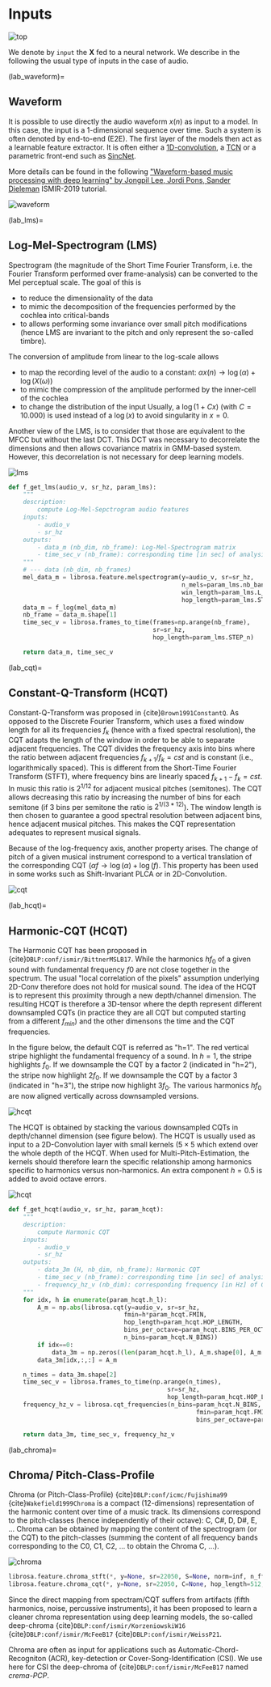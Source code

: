 # Inputs

![top](/images/top.png)

We denote by `input` the $\textbf{X}$ fed to a neural network.
We describe in the following the usual type of inputs in the case of audio.




(lab_waveform)=
## Waveform

It is possible to use directly the audio waveform $x(n)$ as input to a model. In this case, the input is a 1-dimensional sequence over time.
Such a system is often denoted by end-to-end (E2E).
The first layer of the models then act as a learnable feature extractor.
It is often either a [1D-convolution](lab_conv1d), a [TCN](lab_tcn) or a parametric front-end such as [SincNet](lab_sincnet).

More details can be found in the following ["Waveform-based music processing with deep learning" by Jongpil Lee, Jordi Pons, Sander Dieleman](https://zenodo.org/records/3529714) ISMIR-2019 tutorial.


![waveform](/images/brick_waveform.png)



(lab_lms)=
## Log-Mel-Spectrogram (LMS)

Spectrogram (the magnitude of the Short Time Fourier Transform, i.e. the Fourier Transform performed over frame-analysis) can be converted to the Mel perceptual scale. The goal of this is
- to reduce the dimensionality of the data
- to mimic the decomposition of the frequencies performed by the cochlea into critical-bands
- to allows performing some invariance over small pitch modifications (hence LMS are invariant to the pitch and only represent the so-called timbre).

The conversion of amplitude  from linear to the log-scale allows
- to map the recording level of the audio to a constant: $\alpha x(n) \rightarrow \log(\alpha) + \log(X(\omega))$
- to mimic the compression of the amplitude performed by the inner-cell of the cochlea
- to change the distribution of the input
Usually, a $\log(1+C x)$ (with $C=10.000$) is used instead of a $\log(x)$ to avoid singularity in $x=0$.

Another view of the LMS, is to consider that those are equivalent to the MFCC but without the last DCT.
This DCT was necessary to decorrelate the dimensions and then allows covariance matrix in GMM-based system.
However, this decorrelation is not necessary for deep learning models.

![lms](/images/brick_lms.png)

```python
def f_get_lms(audio_v, sr_hz, param_lms):
    """
    description:
        compute Log-Mel-Sepctrogram audio features
    inputs:
        - audio_v
        - sr_hz
    outputs:
        - data_m (nb_dim, nb_frame): Log-Mel-Spectrogram matrix
        - time_sec_v (nb_frame): corresponding time [in sec] of analysis windows
    """
    # --- data (nb_dim, nb_frames)
    mel_data_m = librosa.feature.melspectrogram(y=audio_v, sr=sr_hz,
                                                n_mels=param_lms.nb_band,
                                                win_length=param_lms.L_n,
                                                hop_length=param_lms.STEP_n)
    data_m = f_log(mel_data_m)
    nb_frame = data_m.shape[1]
    time_sec_v = librosa.frames_to_time(frames=np.arange(nb_frame),
                                        sr=sr_hz,
                                        hop_length=param_lms.STEP_n)

    return data_m, time_sec_v
```


(lab_cqt)=
## Constant-Q-Transform (HCQT)

Constant-Q-Transform was proposed in {cite}`Brown1991ConstantQ`.
As opposed to the Discrete Fourier Transform, which uses a fixed window length for all its frequencies $f_k$ (hence with a fixed spectral resolution), the CQT adapts the length of the window in order to be able to separate adjacent frequencies.
The CQT divides the frequency axis into bins where the ratio between adjacent frequencies $f_{k+1}/f_k = cst$ and  is constant (i.e., logarithmically spaced). This is different from the Short-Time Fourier Transform (STFT), where frequency bins are linearly spaced $f_{k+1}-f_k = cst$.
In music this ratio is $2^{1/12}$ for adjacent musical pitches (semitones).
The CQT allows decreasing this ratio by increasing the number of bins for each semitone (if 3 bins per semitone the ratio is $2^{1/(3*12)}$).
The window length is then chosen to guarantee a good spectral resolution between adjacent bins, hence adjacent musical pitches.
This makes the CQT representation adequates to represent musical signals.

Because of the log-frequency axis, another property arises. The change of pitch of a given musical instrument correspond to a vertical translation of the corresponding CQT ($\alpha f \rightarrow \log(\alpha) + \log(f)$.
This property has been used in some works such as Shift-Invariant PLCA or in 2D-Convolution.

![cqt](/images/brick_cqt.png)






(lab_hcqt)=
## Harmonic-CQT (HCQT)

The Harmonic CQT has been proposed in {cite}`DBLP:conf/ismir/BittnerMSLB17`.
While the harmonics $h f_0$ of a given sound with fundamental frequency $f0$ are not close together in the spectrum.
The usual "local correlation of the pixels" assumption underlying 2D-Conv therefore does not hold for musical sound.
The idea of the HCQT is to represent this proximity through a new depth/channel dimension.
The resulting HCQT is therefore a 3D-tensor where the depth represent different downsampled CQTs (in practice they are all CQT but computed starting from a different $f_{min}$) and the other dimensons the time and the CQT frequencies.

In the figure below, the default CQT is referred as "h=1".
The red vertical stripe highlight the fundamental frequency  of a sound.
In $h=1$, the stripe highlights $f_0$.
If we downsample the CQT by a factor 2 (indicated in "h=2"), the stripe now highlight $2 f_0$.
If we downsample the CQT by a factor 3 (indicated in "h=3"), the stripe now highlight $3 f_0$.
The various harmonics $h f_0$ are now aligned vertically across downsampled versions.

![hcqt](/images/brick_hcqt.png)

The HCQT is obtained by stacking the various downsampled CQTs in depth/channel dimension (see figure below).
The HCQT is usually used as input to a 2D-Convolution layer with small kernels $(5 \times 5$ which extend over the whole depth of the HCQT.
When used for Multi-Pitch-Estimation, the kernels should therefore learn the specific relationship among harmonics specific to harmonics versus non-harmonics.
An extra component $h=0.5$ is added to avoid octave errors.

![hcqt](/images/brick_hcqt2.png)


```python
def f_get_hcqt(audio_v, sr_hz, param_hcqt):
    """
    description:
        compute Harmonic CQT
    inputs:
        - audio_v
        - sr_hz
    outputs:
        - data_3m (H, nb_dim, nb_frame): Harmonic CQT
        - time_sec_v (nb_frame): corresponding time [in sec] of analysis windows
        - frequency_hz_v (nb_dim): corresponding frequency [in Hz] of CQT channels
    """
    for idx, h in enumerate(param_hcqt.h_l):
        A_m = np.abs(librosa.cqt(y=audio_v, sr=sr_hz,
                                fmin=h*param_hcqt.FMIN,
                                hop_length=param_hcqt.HOP_LENGTH,
                                bins_per_octave=param_hcqt.BINS_PER_OCTAVE,
                                n_bins=param_hcqt.N_BINS))
        if idx==0:
            data_3m = np.zeros((len(param_hcqt.h_l), A_m.shape[0], A_m.shape[1]))
        data_3m[idx,:,:] = A_m

    n_times = data_3m.shape[2]
    time_sec_v = librosa.frames_to_time(np.arange(n_times),
                                            sr=sr_hz,
                                            hop_length=param_hcqt.HOP_LENGTH)
    frequency_hz_v = librosa.cqt_frequencies(n_bins=param_hcqt.N_BINS,
                                                    fmin=param_hcqt.FMIN,
                                                    bins_per_octave=param_hcqt.BINS_PER_OCTAVE)

    return data_3m, time_sec_v, frequency_hz_v
```



(lab_chroma)=
## Chroma/ Pitch-Class-Profile

Chroma (or Pitch-Class-Profile) {cite}`DBLP:conf/icmc/Fujishima99` {cite}`Wakefield1999Chroma` is a compact (12-dimensions) representation of the harmonic content over time of a music track.
Its dimensions correspond to the pitch-classes (hence independently of their octave): C, C#, D, D#, E, ...
Chroma can be obtained by mapping the content of the spectrogram (or the CQT) to the pitch-classes (summing the content of all frequency bands corresponding to the C0, C1, C2, ... to obtain the Chroma C, ...).

![chroma](/images/brick_chroma.png)

```python
librosa.feature.chroma_stft(*, y=None, sr=22050, S=None, norm=inf, n_fft=2048, hop_length=512, win_length=None, window='hann', center=True, pad_mode='constant', tuning=None, n_chroma=12)
librosa.feature.chroma_cqt(*, y=None, sr=22050, C=None, hop_length=512, fmin=None, norm=inf, threshold=0.0, tuning=None, n_chroma=12, n_octaves=7, window=None, bins_per_octave=36)

```


Since the direct mapping from spectram/CQT suffers from artifacts (fifth harmonics, noise, percussive instruments), it has been proposed to learn a cleaner chroma representation using deep learning models, the so-called deep-chroma {cite}`DBLP:conf/ismir/KorzeniowskiW16` {cite}`DBLP:conf/ismir/McFeeB17` {cite}`DBLP:conf/ismir/WeissP21`.

Chroma are often as input for applications such as Automatic-Chord-Recogniton (ACR), key-detection or Cover-Song-Identification (CSI).
We use here for CSI the deep-chroma of {cite}`DBLP:conf/ismir/McFeeB17` named *crema-PCP*.
